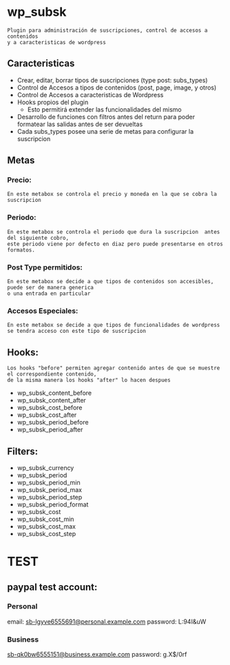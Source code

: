 # wp_subsk

    Plugin para administración de suscripciones, control de accesos a contenidos
    y a caracteristicas de wordpress

## Caracteristicas

- Crear, editar, borrar tipos de suscripciones (type post: subs_types)
- Control de Accesos a tipos de contenidos (post, page, image, y otros)
- Control de Accesos a caracteristicas de Wordpress
- Hooks propios del plugin
  - Esto permitirá extender las funcionalidades del mismo
- Desarrollo de funciones con filtros antes del return para poder formatear las salidas antes de ser devueltas
- Cada subs_types posee una serie de metas para configurar la suscripcion

## Metas

### Precio:

    En este metabox se controla el precio y moneda en la que se cobra la suscripcion

### Periodo:

    En este metabox se controla el periodo que dura la suscripcion  antes del siguiente cobro,
    este periodo viene por defecto en diaz pero puede presentarse en otros formatos.

### Post Type permitidos:

    En este metabox se decide a que tipos de contenidos son accesibles, puede ser de manera generica
    o una entrada en particular

### Accesos Especiales:

    En este metabox se decide a que tipos de funcionalidades de wordpress
    se tendra acceso con este tipo de suscripcion

## Hooks:

    Los hooks "before" permiten agregar contenido antes de que se muestre el correspondiente contenido,
    de la misma manera los hooks "after" lo hacen despues

- wp_subsk_content_before
- wp_subsk_content_after
- wp_subsk_cost_before
- wp_subsk_cost_after
- wp_subsk_period_before
- wp_subsk_period_after

## Filters:

- wp_subsk_currency
- wp_subsk_period
- wp_subsk_period_min
- wp_subsk_period_max
- wp_subsk_period_step
- wp_subsk_period_format
- wp_subsk_cost
- wp_subsk_cost_min
- wp_subsk_cost_max
- wp_subsk_cost_step

# TEST

## paypal test account:

### Personal

email: sb-lgyve6555691@personal.example.com
password: L:94I&uW

### Business

sb-qk0bw6555151@business.example.com
password: g.X$/0rf
